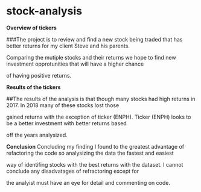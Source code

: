 # stock-analysis

**Overview of tickers**

###The project is to review and find a new stock being traded that has better returns for my client Steve and his parents.

Comparing the mutiple stocks and their returns we hope to find new investment opprotunities that will have a higher chance

of having positive returns.

**Results of the tickers**

##The results of the analysis is that though many stocks had high returns in 2017. In 2018 many of these stocks lost those 

gained returns with the exception of ticker (ENPH). Ticker (ENPH) looks to be a better investment with better returns based

off the years analysized. 













**Conclusion**
Concluding my finding I found to the greatest advantage of refactoring the code so analysizing the data the fastest and easiest

way of identifing stocks with the best returns with the dataset. I cannot conclude any disadvatages of refractoring except for 

the analyist must have an eye for detail and commenting on code.
